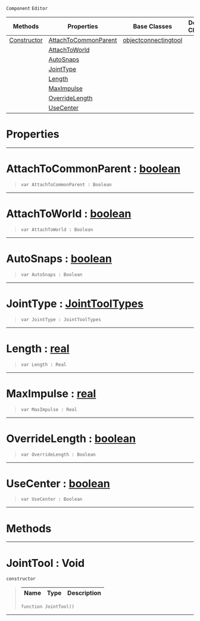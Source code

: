  `Component` `Editor`



|Methods|Properties|Base Classes|Derived Classes|
|---|---|---|---|
|[ Constructor](https://github.com/zeroengineteam/ZeroDocs/code_reference/class_reference/jointtool.markdown#jointtool-void)|[ AttachToCommonParent](https://github.com/zeroengineteam/ZeroDocs/code_reference/class_reference/jointtool.markdown#attachtocommonparent-zer)|[objectconnectingtool](https://github.com/zeroengineteam/ZeroDocs/code_reference/class_reference/objectconnectingtool.markdown)| |
| |[ AttachToWorld](https://github.com/zeroengineteam/ZeroDocs/code_reference/class_reference/jointtool.markdown#attachtoworld-zero-engin)| | |
| |[ AutoSnaps](https://github.com/zeroengineteam/ZeroDocs/code_reference/class_reference/jointtool.markdown#autosnaps-zero-engine-do)| | |
| |[ JointType](https://github.com/zeroengineteam/ZeroDocs/code_reference/class_reference/jointtool.markdown#jointtype-zero-engine-do)| | |
| |[ Length](https://github.com/zeroengineteam/ZeroDocs/code_reference/class_reference/jointtool.markdown#length-zero-engine-docum)| | |
| |[ MaxImpulse](https://github.com/zeroengineteam/ZeroDocs/code_reference/class_reference/jointtool.markdown#maximpulse-zero-engine-d)| | |
| |[ OverrideLength](https://github.com/zeroengineteam/ZeroDocs/code_reference/class_reference/jointtool.markdown#overridelength-zero-engi)| | |
| |[ UseCenter](https://github.com/zeroengineteam/ZeroDocs/code_reference/class_reference/jointtool.markdown#usecenter-zero-engine-do)| | |


 #  Properties


---  
 #  AttachToCommonParent : [boolean](https://github.com/zeroengineteam/ZeroDocs/code_reference/zilch_base_types/boolean.markdown)

> 
> ``` lang=cpp, name=Zilch
> var AttachToCommonParent : Boolean


---  
 #  AttachToWorld : [boolean](https://github.com/zeroengineteam/ZeroDocs/code_reference/zilch_base_types/boolean.markdown)

> 
> ``` lang=cpp, name=Zilch
> var AttachToWorld : Boolean


---  
 #  AutoSnaps : [boolean](https://github.com/zeroengineteam/ZeroDocs/code_reference/zilch_base_types/boolean.markdown)

> 
> ``` lang=cpp, name=Zilch
> var AutoSnaps : Boolean


---  
 #  JointType : [JointToolTypes](https://github.com/zeroengineteam/ZeroDocs/code_reference/enum_reference.markdown#jointtooltypes)

> 
> ``` lang=cpp, name=Zilch
> var JointType : JointToolTypes


---  
 #  Length : [real](https://github.com/zeroengineteam/ZeroDocs/code_reference/zilch_base_types/real.markdown)

> 
> ``` lang=cpp, name=Zilch
> var Length : Real


---  
 #  MaxImpulse : [real](https://github.com/zeroengineteam/ZeroDocs/code_reference/zilch_base_types/real.markdown)

> 
> ``` lang=cpp, name=Zilch
> var MaxImpulse : Real


---  
 #  OverrideLength : [boolean](https://github.com/zeroengineteam/ZeroDocs/code_reference/zilch_base_types/boolean.markdown)

> 
> ``` lang=cpp, name=Zilch
> var OverrideLength : Boolean


---  
 #  UseCenter : [boolean](https://github.com/zeroengineteam/ZeroDocs/code_reference/zilch_base_types/boolean.markdown)

> 
> ``` lang=cpp, name=Zilch
> var UseCenter : Boolean


---  
 #  Methods


---  
 #  JointTool : Void

 `constructor`

> 
> |Name|Type|Description|
> |---|---|---|
> ``` lang=cpp, name=Zilch
> function JointTool()
> ``` 


---  
 

 